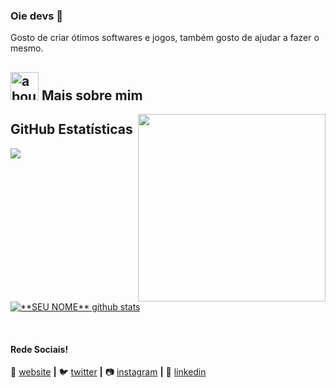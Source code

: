 ### Oie devs 👋

Gosto de criar ótimos softwares e jogos, também gosto de ajudar a fazer o mesmo.

## <img width="45" alt="about" src="https://raw.github.com/elizarov/elizarov/master/about.png"> Mais sobre mim

<img align="right" width="300" src="https://i2.wp.com/allhtaccess.info/wp-content/uploads/2018/03/programming.gif?fit=1281%2C716&ssl=1" />

## **GitHub Estatísticas**

<a href="https://github.com/jandersonbrito">
  <img align="center" src="https://github-readme-stats.vercel.app/api/top-langs/?username=jandersonbrito&theme=dracula&hide_langs_below=1" />
</a>

<a href="https://github.com/Gurupreet">
 <img align="center" src="https://github-readme-stats.vercel.app/api?username=jandersonbrito&show_icons=true&theme=dracula&line_height=27" alt="**SEU NOME** github stats"/>
</a>

[website]: https://www.gamejanderson.com.br/
[twitter]: https://twitter.com/jand_brito
[instagram]: https://www.instagram.com/jand.brito
[linkedin]: https://www.linkedin.com/in/janderson-araujo-62893849/
<br>

#### Rede Sociais!

🏡 [website][website] **|** 
🐦 [twitter][twitter] **|** 
📷 [instagram][instagram] **|** 
👔 [linkedin][linkedin]
